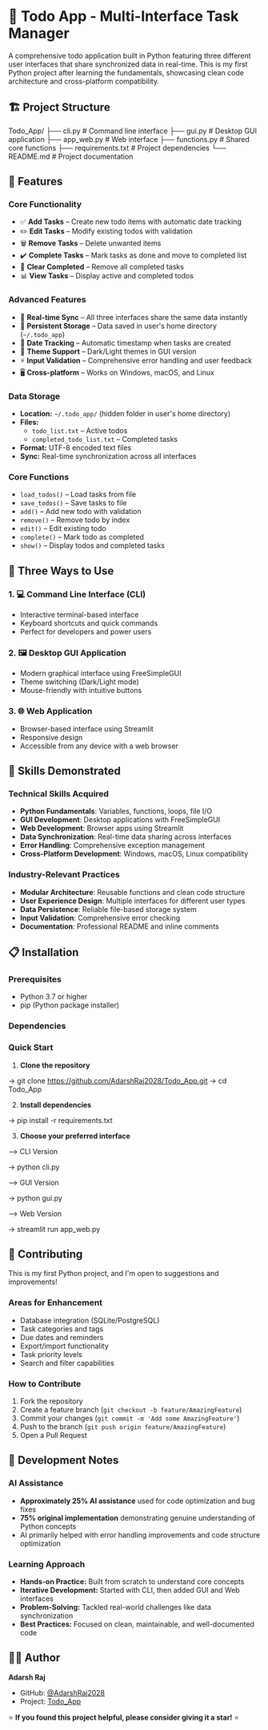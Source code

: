 # 📝 Todo App - Multi-Interface Task Manager

A comprehensive todo application built in Python featuring three different user interfaces that share synchronized data in real-time. This is my first Python project after learning the fundamentals, showcasing clean code architecture and cross-platform compatibility.

## 🏗️ Project Structure

Todo_App/
├── cli.py # Command line interface
├── gui.py # Desktop GUI application
├── app_web.py # Web interface
├── functions.py # Shared core functions
├── requirements.txt # Project dependencies
└── README.md # Project documentation

## 🌟 Features

### Core Functionality
- ✅ **Add Tasks** – Create new todo items with automatic date tracking  
- ✏️ **Edit Tasks** – Modify existing todos with validation  
- 🗑️ **Remove Tasks** – Delete unwanted items  
- ✔️ **Complete Tasks** – Mark tasks as done and move to completed list  
- 🧹 **Clear Completed** – Remove all completed tasks  
- 📊 **View Tasks** – Display active and completed todos  

### Advanced Features
- 🔄 **Real-time Sync** – All three interfaces share the same data instantly  
- 💾 **Persistent Storage** – Data saved in user's home directory (`~/.todo_app`)  
- 📅 **Date Tracking** – Automatic timestamp when tasks are created  
- 🎨 **Theme Support** – Dark/Light themes in GUI version  
- ⚡ **Input Validation** – Comprehensive error handling and user feedback  
- 🖥️ **Cross-platform** – Works on Windows, macOS, and Linux  

### Data Storage
- **Location:** `~/.todo_app/` (hidden folder in user's home directory)  
- **Files:**  
  - `todo_list.txt` – Active todos  
  - `completed_todo_list.txt` – Completed tasks  
- **Format:** UTF-8 encoded text files  
- **Sync:** Real-time synchronization across all interfaces  

### Core Functions
- `load_todos()` – Load tasks from file  
- `save_todos()` – Save tasks to file  
- `add()` – Add new todo with validation  
- `remove()` – Remove todo by index  
- `edit()` – Edit existing todo  
- `complete()` – Mark todo as completed  
- `show()` – Display todos and completed tasks 

## 🚀 Three Ways to Use

### 1. 💻 Command Line Interface (CLI)

- Interactive terminal-based interface  
- Keyboard shortcuts and quick commands  
- Perfect for developers and power users  

### 2. 🖼️ Desktop GUI Application

- Modern graphical interface using FreeSimpleGUI  
- Theme switching (Dark/Light mode)  
- Mouse-friendly with intuitive buttons  

### 3. 🌐 Web Application

- Browser-based interface using Streamlit  
- Responsive design  
- Accessible from any device with a web browser  

## 🧠 Skills Demonstrated

### Technical Skills Acquired
- **Python Fundamentals**: Variables, functions, loops, file I/O
- **GUI Development**: Desktop applications with FreeSimpleGUI
- **Web Development**: Browser apps using Streamlit
- **Data Synchronization**: Real-time data sharing across interfaces
- **Error Handling**: Comprehensive exception management
- **Cross-Platform Development**: Windows, macOS, Linux compatibility

### Industry-Relevant Practices
- **Modular Architecture**: Reusable functions and clean code structure
- **User Experience Design**: Multiple interfaces for different user types
- **Data Persistence**: Reliable file-based storage system
- **Input Validation**: Comprehensive error checking
- **Documentation**: Professional README and inline comments

## 📋 Installation

### Prerequisites
- Python 3.7 or higher  
- pip (Python package installer)  

### Dependencies


### Quick Start

1. **Clone the repository** 

-> git clone https://github.com/AdarshRaj2028/Todo_App.git
-> cd Todo_App

2. **Install dependencies** 

-> pip install -r requirements.txt

3. **Choose your preferred interface**  

--> CLI Version

-> python cli.py

--> GUI Version

-> python gui.py

--> Web Version

-> streamlit run app_web.py

## 🤝 Contributing

This is my first Python project, and I'm open to suggestions and improvements!

### Areas for Enhancement
- Database integration (SQLite/PostgreSQL)  
- Task categories and tags  
- Due dates and reminders  
- Export/import functionality  
- Task priority levels  
- Search and filter capabilities  

### How to Contribute
1. Fork the repository  
2. Create a feature branch (`git checkout -b feature/AmazingFeature`)  
3. Commit your changes (`git commit -m 'Add some AmazingFeature'`)  
4. Push to the branch (`git push origin feature/AmazingFeature`)  
5. Open a Pull Request  

## 📝 Development Notes

### AI Assistance
- **Approximately 25% AI assistance** used for code optimization and bug fixes  
- **75% original implementation** demonstrating genuine understanding of Python concepts  
- AI primarily helped with error handling improvements and code structure optimization  

### Learning Approach
- **Hands-on Practice:** Built from scratch to understand core concepts  
- **Iterative Development:** Started with CLI, then added GUI and Web interfaces  
- **Problem-Solving:** Tackled real-world challenges like data synchronization  
- **Best Practices:** Focused on clean, maintainable, and well-documented code

## 👨‍💻 Author

**Adarsh Raj**  
- GitHub: [@AdarshRaj2028](https://github.com/AdarshRaj2028)  
- Project: [Todo_App](https://github.com/AdarshRaj2028/Todo_App)  

⭐ **If you found this project helpful, please consider giving it a star!** ⭐

